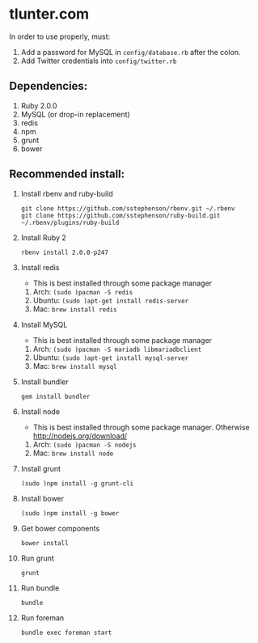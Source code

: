 # tlunter.com

In order to use properly, must:

1. Add a password for MySQL in `config/database.rb` after the colon.
2. Add Twitter credentials into `config/twitter.rb`

## Dependencies:

1. Ruby 2.0.0
2. MySQL (or drop-in replacement)
3. redis
4. npm
5. grunt
6. bower

## Recommended install:

1.  Install rbenv and ruby-build

        git clone https://github.com/sstephenson/rbenv.git ~/.rbenv
        git clone https://github.com/sstephenson/ruby-build.git ~/.rbenv/plugins/ruby-build

2.  Install Ruby 2

        rbenv install 2.0.0-p247

3.  Install redis
    *   This is best installed through some package manager
    1.  Arch: `(sudo )pacman -S redis`
    2.  Ubuntu: `(sudo )apt-get install redis-server`
    3.  Mac: `brew install redis`
4.  Install MySQL
    *   This is best installed through some package manager
    1.  Arch: `(sudo )pacman -S mariadb libmariadbclient`
    2.  Ubuntu: `(sudo )apt-get install mysql-server`
    3.  Mac: `brew install mysql`
5.  Install bundler

        gem install bundler

6.  Install node
    *   This is best installed through some package manager. Otherwise http://nodejs.org/download/
    1.  Arch: `(sudo )pacman -S nodejs`
    2.  Mac: `brew install node`
7.  Install grunt

        (sudo )npm install -g grunt-cli
        
8.  Install bower

        (sudo )npm install -g bower

9.  Get bower components

        bower install

10. Run grunt

        grunt

11. Run bundle

        bundle

12. Run foreman

        bundle exec foreman start
        
